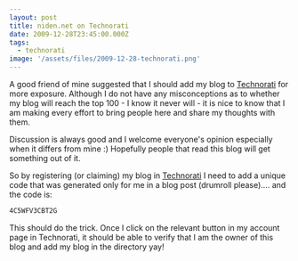 ```yaml
---
layout: post
title: niden.net on Technorati
date: 2009-12-28T23:45:00.000Z
tags:
  - technorati
image: '/assets/files/2009-12-28-technorati.png'
---
```

A good friend of mine suggested that I should add my blog to [Technorati](https://www.technorati.com/) for more exposure. Although I do not have any misconceptions as to whether my blog will reach the top 100 - I know it never will - it is nice to know that I am making every effort to bring people here and share my thoughts with them.

Discussion is always good and I welcome everyone's opinion especially when it differs from mine :) Hopefully people that read this blog will get something out of it.

So by registering (or claiming) my blog in [Technorati](https://www.technorati.com/) I need to add a unique code that was generated only for me in a blog post (drumroll please).... and the code is:

```html
4C5WFV3CBT2G
```

This should do the trick. Once I click on the relevant button in my account page in Technorati, it should be able to verify that I am the owner of this blog and add my blog in the directory yay!